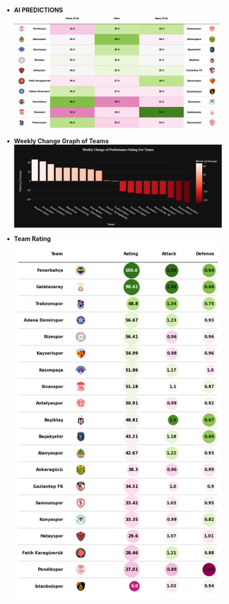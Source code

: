 - **AI PREDICTIONS** 
![](prediction.png)
- **Weekly Change Graph of Teams**
![](wk_chance_10.png)

- **Team Rating**
![](team_rating.png)
